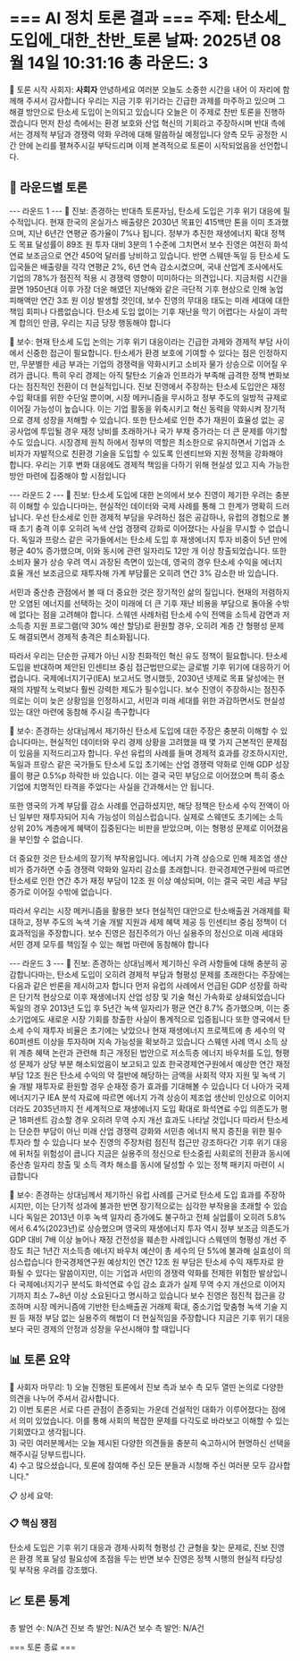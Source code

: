 === AI 정치 토론 결과 ===
주제: 탄소세_도입에_대한_찬반_토론
날짜: 2025년 08월 14일 10:31:16
총 라운드: 3
==================================================

🎯 토론 시작
사회자: **사회자** 안녕하세요 여러분 오늘도 소중한 시간을 내어 이 자리에 함께해 주셔서 감사합니다 우리는 지금 기후 위기라는 긴급한 과제를 마주하고 있으며 그 해결 방안으로 탄소세 도입이 논의되고 있습니다 오늘은 이 주제로 찬반 토론을 진행하겠습니다 먼저 찬성 측에서는 환경 보호와 산업 혁신의 기회라고 주장하시며 반대 측에서는 경제적 부담과 경쟁력 약화 우려에 대해 말씀하실 예정입니다 양측 모두 공정한 시간 안에 논리를 펼쳐주시길 부탁드리며 이제 본격적으로 토론이 시작되었음을 선언합니다.

🔄 라운드별 토론
------------------------------

--- 라운드 1 ---
🔵 진보: 존경하는 반대측 토론자님, 탄소세 도입은 기후 위기 대응에 필수적입니다. 현재 한국의 온실가스 배출량은 2030년 목표인 415백만 톤을 이미 초과했으며, 지난 6년간 연평균 증가율이 7%나 됩니다. 정부가 추진한 재생에너지 확대 정책도 목표 달성률이 89조 원 투자 대비 3분의 1 수준에 그치면서 보수 진영은 여전히 화석연료 보조금으로 연간 450억 달러를 낭비하고 있습니다. 반면 스웨덴·독일 등 탄소세 도입국들은 배출량을 각각 연평균 2%, 6년 연속 감소시켰으며, 국내 산업계 조사에서도 기업의 78%가 점진적 적용 시 경쟁력 영향이 미미하다는 의견입니다. 지금처럼 시간을 끌면 1950년대 이후 가장 더운 해였던 지난해와 같은 극단적 기후 현상으로 인해 농업 피해액만 연간 3조 원 이상 발생할 것인데, 보수 진영의 무대응 태도는 미래 세대에 대한 책임 회피나 다름없습니다. 탄소세 도입 없이는 기후 재난을 막기 어렵다는 사실이 과학계 합의인 만큼, 우리는 지금 당장 행동해야 합니다

🔴 보수: 현재 탄소세 도입 논의는 기후 위기 대응이라는 긴급한 과제와 경제적 부담 사이에서 신중한 접근이 필요합니다. 탄소세가 환경 보호에 기여할 수 있다는 점은 인정하지만, 무분별한 세금 부과는 기업의 경쟁력을 약화시키고 소비자 물가 상승으로 이어질 우려가 큽니다. 특히 우리 경제는 아직 탈탄소 기술과 인프라가 부족해 급격한 정책 변화보다는 점진적인 전환이 더 현실적입니다. 진보 진영에서 주장하는 탄소세 도입안은 재정 수입 확대를 위한 수단일 뿐이며, 시장 메커니즘을 무시하고 정부 주도의 일방적 규제로 이어질 가능성이 높습니다. 이는 기업 활동을 위축시키고 혁신 동력을 약화시켜 장기적으로 경제 성장을 저해할 수 있습니다. 또한 탄소세로 인한 추가 재원이 효율성 없는 공공사업에 투입될 경우 재정 낭비를 초래하거나 국가 부채 증가라는 더 큰 문제를 야기할 수도 있습니다. 시장경제 원칙 하에서 정부의 역할은 최소한으로 유지하면서 기업과 소비자가 자발적으로 친환경 기술을 도입할 수 있도록 인센티브와 지원 정책을 강화해야 합니다. 우리는 기후 변화 대응에도 경제적 책임을 다하기 위해 현실성 있고 지속 가능한 방안 마련에 집중해야 할 시점입니다


--- 라운드 2 ---
🔵 진보: 탄소세 도입에 대한 논의에서 보수 진영이 제기한 우려는 충분히 이해할 수 있습니다마는, 현실적인 데이터와 국제 사례를 통해 그 한계가 명확히 드러납니다. 우선 탄소세로 인한 경제적 부담을 우려하신 점은 공감하나, 유럽의 경험으로 볼 때 초기 충격 이후 오히려 녹색 산업 경쟁력 강화로 이어졌다는 사실을 무시할 수 없습니다. 독일과 프랑스 같은 국가들에서는 탄소세 도입 후 재생에너지 투자 비중이 5년 만에 평균 40% 증가했으며, 이와 동시에 관련 일자리도 12만 개 이상 창출되었습니다. 또한 소비자 물가 상승 우려 역시 과장된 측면이 있는데, 영국의 경우 탄소세 수익을 에너지 효율 개선 보조금으로 재투자해 가계 부담률은 오히려 연간 3% 감소한 바 있습니다.  

서민과 중산층 관점에서 볼 때 더 중요한 것은 장기적인 삶의 질입니다. 현재의 저렴하지만 오염된 에너지를 선택하는 것이 미래에 더 큰 기후 재난 비용을 부담으로 돌아올 수밖에 없다는 점을 고려해야 합니다. 스웨덴 사례처럼 탄소세 수익 전액을 소득세 감면과 저소득층 지원 프로그램(약 30% 예산 할당)로 환원할 경우, 오히려 계층 간 형평성 문제도 해결되면서 경제적 충격은 최소화됩니다.  

따라서 우리는 단순한 규제가 아닌 시장 친화적인 혁신 유도 정책이 필요합니다. 탄소세 도입을 반대하며 제안된 인센티브 중심 접근법만으로는 글로벌 기후 위기에 대응하기 어렵습니다. 국제에너지기구(IEA) 보고서도 명시했듯, 2030년 넷제로 목표 달성에는 현재의 자발적 노력보다 훨씬 강력한 제도가 필수입니다. 보수 진영이 주장하시는 점진주의로는 이미 늦은 상황임을 인정하시고, 서민과 미래 세대를 위한 과감하면서도 현실성 있는 대안 마련에 동참해 주시길 촉구합니다

🔴 보수: 존경하는 상대님께서 제기하신 탄소세 도입에 대한 주장은 충분히 이해할 수 있습니다마는, 현실적인 데이터와 우리 경제 상황을 고려했을 때 몇 가지 근본적인 문제점이 있음을 지적드리고자 합니다. 우선 유럽의 사례를 들며 경제적 효과를 강조하시지만, 독일과 프랑스 같은 국가들도 탄소세 도입 초기에는 산업 경쟁력 약화로 인해 GDP 성장률이 평균 0.5%p 하락한 바 있습니다. 이는 결국 국민 부담으로 이어졌으며 특히 중소기업에 치명적인 타격을 주었다는 사실을 간과해서는 안 됩니다.  

또한 영국의 가계 부담률 감소 사례를 언급하셨지만, 해당 정책은 탄소세 수익 전액이 아닌 일부만 재투자되어 지속 가능성이 의심스럽습니다. 실제로 스웨덴도 초기에는 소득 상위 20% 계층에게 혜택이 집중된다는 비판을 받았으며, 이는 형평성 문제로 이어졌음을 부인할 수 없습니다.  

더 중요한 것은 탄소세의 장기적 부작용입니다. 에너지 가격 상승으로 인해 제조업 생산비가 증가하면 수출 경쟁력 약화와 일자리 감소를 초래합니다. 한국경제연구원에 따르면 탄소세로 인한 연간 추가 재정 부담이 12조 원 이상 예상되며, 이는 결국 국민 세금 부담 증가로 이어질 수밖에 없습니다.  

따라서 우리는 시장 메커니즘을 활용한 보다 현실적인 대안으로 탄소배출권 거래제를 확대하고, 정부 주도의 녹색 기술 개발 지원과 세제 혜택 제공 등 인센티브 중심 정책이 더 효과적임을 주장합니다. 보수 진영은 점진주의가 아닌 실용주의 정신으로 미래 세대와 서민 경제 모두를 책임질 수 있는 해법 마련에 동참해야 합니다


--- 라운드 3 ---
🔵 진보: 존경하는 상대님께서 제기하신 우려 사항들에 대해 충분히 공감합니다마는, 탄소세 도입이 오히려 경제적 부담과 형평성 문제를 초래한다는 주장에는 다음과 같은 반론을 제시하고자 합니다 먼저 유럽의 사례에서 언급된 GDP 성장률 하락은 단기적 현상으로 이후 재생에너지 산업 성장 및 기술 혁신 가속화로 상쇄되었습니다 독일의 경우 2013년 도입 후 5년간 녹색 일자리가 평균 연간 8.7% 증가했으며, 이는 중소기업에도 새로운 시장 기회를 창출한 사실이 통계적으로 입증됩니다 또한 영국에서 탄소세 수익 재투자 비율은 초기에는 낮았으나 현재 재생에너지 프로젝트에 총 세수의 약 60퍼센트 이상을 투자하며 지속 가능성을 확보하고 있습니다 스웨덴 사례 역시 소득 상위 계층 혜택 논란과 관련해 최근 개정된 법안으로 저소득층 에너지 바우처를 도입, 형평성 문제가 상당 부분 해소되었음이 보고되고 있죠 한국경제연구원에서 예상한 연간 재정 부담 12조 원은 탄소세 수익의 약 절반에 해당하는 금액을 사회적 약자 지원 및 녹색 기술 개발 재투자로 환원할 경우 순재정 증가 효과를 기대해볼 수 있습니다 더 나아가 국제에너지기구 IEA 분석 자료에 따르면 에너지 가격 상승이 제조업 생산비 인상으로 이어지더라도 2035년까지 전 세계적으로 재생에너지 도입 확대로 화석연료 수입 의존도가 평균 18퍼센트 감소할 경우 오히려 무역 수지 개선 효과도 나타날 것입니다 따라서 탄소세는 단순한 부담이 아닌 미래 산업 경쟁력 강화와 서민층 에너지 복지 증진을 위한 필수 투자라 할 수 있습니다 보수 진영의 주장처럼 점진적 접근만 강조하다간 기후 위기 대응에 뒤처질 위험성이 큽니다 지금은 실용주의 정신으로 탄소중립 사회로의 전환과 동시에 중산층 일자리 창출 및 소득 격차 해소를 동시에 달성할 수 있는 정책 패키지 마련이 시급합니다

🔴 보수: 존경하는 상대님께서 제기하신 유럽 사례를 근거로 탄소세 도입 효과를 주장하시지만, 이는 단기적 성과에 불과한 반면 장기적으로는 심각한 부작용을 초래할 수 있습니다 독일은 2013년 이후 녹색 일자리 증가에도 불구하고 전체 실업률이 오히려 5.8%에서 6.4%(2023년)로 상승했으며 영국의 재생에너지 투자 역시 정부 보조금 의존도가 GDP 대비 7배 이상 늘어나 재정 건전성을 훼손한 사례입니다 스웨덴의 형평성 개선 주장도 최근 1년간 저소득층 에너지 바우처 예산이 총 세수의 단 5%에 불과해 실효성이 의심스럽습니다 한국경제연구원 예상치인 연간 12조 원 부담은 탄소세 수익 재투자로 완화될 수 있다는 말씀이지만, 이는 기업과 서민의 경쟁력 약화를 전제한 위험한 발상입니다 국제에너지기구 분석도 화석연료 수입 감소 효과가 실제 무역 수지 개선으로 이어지기까지 최소 7~8년 이상 소요된다고 명시하고 있습니다 보수 진영은 점진적 접근을 강조하며 시장 메커니즘에 기반한 탄소배출권 거래제 확대, 중소기업 맞춤형 녹색 기술 지원 등 재정 부담 없는 실용주의 해법이 더 현실적임을 주장합니다 지금은 기후 위기 대응보다 국민 경제의 안정과 성장을 우선시해야 할 때입니다


📊 토론 요약
------------------------------
🎯 사회자 마무리: 1) 오늘 진행된 토론에서 진보 측과 보수 측 모두 열띤 논의로 다양한 의견을 나누어 주셔서 감사합니다.  
2) 이번 토론은 서로 다른 관점이 존중되는 가운데 건설적인 대화가 이루어졌다는 점에서 의미 있었습니다. 이를 통해 사회의 복잡한 문제를 다각도로 바라보고 이해할 수 있는 기회였다고 생각됩니다.  
3) 국민 여러분께서는 오늘 제시된 다양한 의견들을 충분히 숙고하시어 현명하신 선택을 해주시길 당부드립니다.  
4) 수고 많으셨습니다, 토론에 참여해 주신 모든 분들과 시청해 주신 여러분 모두 감사합니다."

📋 상세 요약:
### 📋 핵심 쟁점  
탄소세 도입은 기후 위기 대응과 경제·사회적 형평성 간 균형을 찾는 문제로, 진보 진영은 환경 목표 달성 필요성에 초점을 두는 반면 보수 진영은 정책 시행의 현실적 타당성 및 부작용 우려를 강조했다.


📈 토론 통계
------------------------------
총 발언 수: N/A건
진보 측 발언: N/A건
보수 측 발언: N/A건

=== 토론 종료 ===

